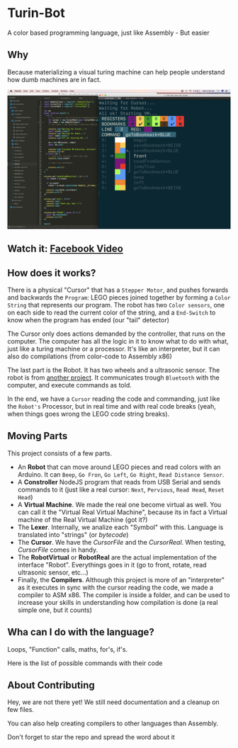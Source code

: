 # Turin-Bot
A color based programming language, just like Assembly - But easier

## Why

Because materializing a visual turing machine can help people understand how dumb machines are in fact.

![alt text](Screen%20Shot%202017-08-09%20at%202.56.51%20AM.png)

## Watch it: [Facebook Video](https://www.facebook.com/IvanSeidel/videos/vb.100001449630393/1555834834474823/?type=2&video_source=user_video_tab)

## How does it works?

There is a physical "Cursor" that has a `Stepper Motor`, and pushes forwards and backwards the `Program`: LEGO pieces joined together by forming a `Color String` that represents our program. The robot has two `Color sensors`, one on each side to read the current color of the string, and a `End-Switch` to know when the program has ended (our "tail" detector)

The Cursor only does actions demanded by the controller, that runs on the computer. The computer has all the logic in it to know what to do with what, just like a turing machine or a processor. It's like an interpreter, but it can also do compilations (from color-code to Assembly x86)

The last part is the Robot. It has two wheels and a ultrasonic sensor. The robot is from [another project](https://github.com/ivanseidel/PRIMO). It communicates trough `Bluetooth` with the computer, and execute commands as told.

In the end, we have a `Cursor` reading the code and commanding, just like the `Robot's` Processor, but in real time and with real code breaks (yeah, when things goes wrong the LEGO code string breaks).


## Moving Parts

This project consists of a few parts.
- An **Robot** that can move around LEGO pieces and read colors with an Arduino. It can `Beep`, `Go Fron`, `Go Left`, `Go Right`, `Read Distance Sensor`.
- A **Constroller** NodeJS program that reads from USB Serial and sends commands to it (just like a real cursor: `Next`, `Pervious`, `Read Head`, `Reset Head`)
- A **Virtual Machine**. We made the real one become virtual as well. You can call it the "Virtual Real Virtual Machine", because its in fact a Virtual machine of the Real Virtual Machine (got it?)
- The **Lexer**. Internally, we analize each "Symbol" with this. Language is translated into "strings" (or *bytecode*)
- The **Cursor**. We have the *CursorFile*  and the *CursorReal*. When testing, *CursorFile* comes in handy.
- The **RobotVirtual** or **RobotReal** are the actual implementation of the interface "Robot". Everythings goes in it (go to front, rotate, read ultrasonic sensor, etc...)
- Finally, the **Compilers**. Although this project is more of an "interpreter" as it executes in sync with the cursor reading the code, we made a compiler to ASM x86. The compiler is inside a folder, and can be used to increase your skills in understanding how compilation is done (a real simple one, but it counts)

## Wha can I do with the language?

Loops, "Function" calls, maths, for's, if's.

Here is the list of possible commands with their code


## About Contributing

Hey, we are not there yet! We still need documentation and a cleanup on few files. 

You can also help creating compilers to other languages than Assembly.

Don't forget to star the repo and spread the word about it
